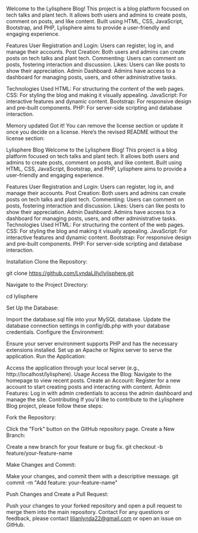 Welcome to the Lylisphere Blog! This project is a blog platform focused on tech talks and plant tech. It allows both users and admins to create posts, comment on posts, and like content. Built using HTML, CSS, JavaScript, Bootstrap, and PHP, Lylisphere aims to provide a user-friendly and engaging experience.

Features
User Registration and Login: Users can register, log in, and manage their accounts.
Post Creation: Both users and admins can create posts on tech talks and plant tech.
Commenting: Users can comment on posts, fostering interaction and discussion.
Likes: Users can like posts to show their appreciation.
Admin Dashboard: Admins have access to a dashboard for managing posts, users, and other administrative tasks.

Technologies Used
HTML: For structuring the content of the web pages.
CSS: For styling the blog and making it visually appealing.
JavaScript: For interactive features and dynamic content.
Bootstrap: For responsive design and pre-built components.
PHP: For server-side scripting and database interaction.


Memory updated
Got it! You can remove the license section or update it once you decide on a license. Here’s the revised README without the license section:

Lylisphere Blog
Welcome to the Lylisphere Blog! This project is a blog platform focused on tech talks and plant tech. It allows both users and admins to create posts, comment on posts, and like content. Built using HTML, CSS, JavaScript, Bootstrap, and PHP, Lylisphere aims to provide a user-friendly and engaging experience.

Features
User Registration and Login: Users can register, log in, and manage their accounts.
Post Creation: Both users and admins can create posts on tech talks and plant tech.
Commenting: Users can comment on posts, fostering interaction and discussion.
Likes: Users can like posts to show their appreciation.
Admin Dashboard: Admins have access to a dashboard for managing posts, users, and other administrative tasks.
Technologies Used
HTML: For structuring the content of the web pages.
CSS: For styling the blog and making it visually appealing.
JavaScript: For interactive features and dynamic content.
Bootstrap: For responsive design and pre-built components.
PHP: For server-side scripting and database interaction.

Installation
Clone the Repository:

git clone https://github.com/LyndaLilly/lylisphere.git

Navigate to the Project Directory:

cd lylisphere

Set Up the Database:

Import the database.sql file into your MySQL database.
Update the database connection settings in config/db.php with your database credentials.
Configure the Environment:

Ensure your server environment supports PHP and has the necessary extensions installed.
Set up an Apache or Nginx server to serve the application.
Run the Application:

Access the application through your local server (e.g., http://localhost/lylisphere).
Usage
Access the Blog: Navigate to the homepage to view recent posts.
Create an Account: Register for a new account to start creating posts and interacting with content.
Admin Features: Log in with admin credentials to access the admin dashboard and manage the site.
Contributing
If you'd like to contribute to the Lylisphere Blog project, please follow these steps:

Fork the Repository:

Click the "Fork" button on the GitHub repository page.
Create a New Branch:

Create a new branch for your feature or bug fix.
git checkout -b feature/your-feature-name

Make Changes and Commit:

Make your changes, and commit them with a descriptive message.
git commit -m "Add feature: your-feature-name"

Push Changes and Create a Pull Request:

Push your changes to your forked repository and open a pull request to merge them into the main repository.
Contact
For any questions or feedback, please contact lilianlynda22@gmail.com or open an issue on GitHub.

